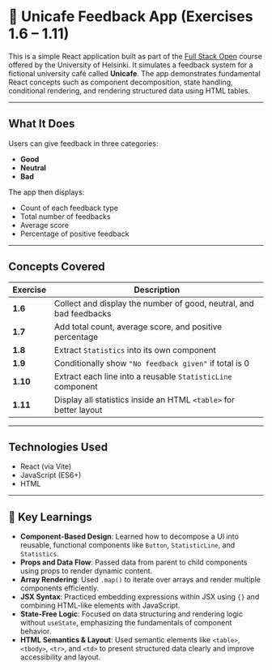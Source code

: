 # 📘 Unicafe Feedback App (Exercises 1.6 – 1.11)

This is a simple React application built as part of the [Full Stack Open](https://fullstackopen.com/en/part1) course offered by the University of Helsinki. It simulates a feedback system for a fictional university café called **Unicafe**. The app demonstrates fundamental React concepts such as component decomposition, state handling, conditional rendering, and rendering structured data using HTML tables.

---

## What It Does

Users can give feedback in three categories:

- **Good**
- **Neutral**
- **Bad**

The app then displays:

- Count of each feedback type
- Total number of feedbacks
- Average score
- Percentage of positive feedback

---

## Concepts Covered

| Exercise | Description |
|----------|-------------|
| **1.6**  | Collect and display the number of good, neutral, and bad feedbacks |
| **1.7**  | Add total count, average score, and positive percentage |
| **1.8**  | Extract `Statistics` into its own component |
| **1.9**  | Conditionally show `"No feedback given"` if total is 0 |
| **1.10** | Extract each line into a reusable `StatisticLine` component |
| **1.11** | Display all statistics inside an HTML `<table>` for better layout |

---

## Technologies Used

- React (via Vite)
- JavaScript (ES6+)
- HTML

---

## 📘 Key Learnings

- **Component-Based Design**: Learned how to decompose a UI into reusable, functional components like `Button`, `StatisticLine`, and `Statistics`.
- **Props and Data Flow**: Passed data from parent to child components using props to render dynamic content.
- **Array Rendering**: Used `.map()` to iterate over arrays and render multiple components efficiently.
- **JSX Syntax**: Practiced embedding expressions within JSX using `{}` and combining HTML-like elements with JavaScript.
- **State-Free Logic**: Focused on data structuring and rendering logic without `useState`, emphasizing the fundamentals of component behavior.
- **HTML Semantics & Layout**: Used semantic elements like `<table>`, `<tbody>`, `<tr>`, and `<td>` to present structured data clearly and improve accessibility and layout.